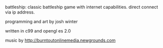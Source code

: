 battleship: classic battleship game with internet capabilities. direct connect via ip address.

programming and art by josh winter

written in c99 and opengl es 2.0

music by http://burntoutonlinemedia.newgrounds.com

